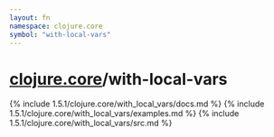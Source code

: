 ```yaml
---
layout: fn
namespace: clojure.core
symbol: "with-local-vars"
---
```


# [clojure.core](../)/with-local-vars

{% include 1.5.1/clojure.core/with_local_vars/docs.md %}
{% include 1.5.1/clojure.core/with_local_vars/examples.md %}
{% include 1.5.1/clojure.core/with_local_vars/src.md %}

